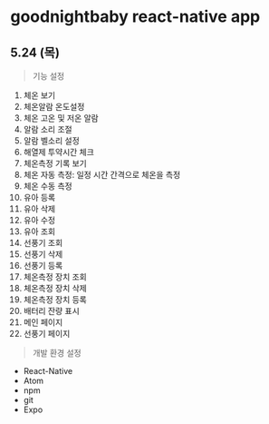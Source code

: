 # goodnightbaby react-native app

## 5.24 (목)
> 기능 설정


1. 체온 보기
2. 체온알람 온도설정
3. 체온 고온 및 저온 알람
4. 알람 소리 조절
5. 알람 벨소리 설정
6. 해열제 투약시간 체크
7. 체온측정 기록 보기
8. 체온 자동 측정: 일정 시간 간격으로 체온을 측정
9. 체온 수동 측정
10. 유아 등록
11. 유아 삭제
12. 유아 수정
13. 유아 조회
14. 선풍기 조회
15. 선풍기 삭제
16. 선풍기 등록
17. 체온측정 장치 조회
18. 체온측정 장치 삭제
19. 체온측정 장치 등록
20. 배터리 잔량 표시
21. 메인 페이지
22. 선풍기 페이지



> 개발 환경 설정


* React-Native
* Atom
* npm
* git
* Expo
